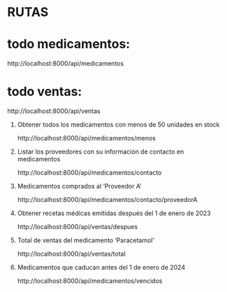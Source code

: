 # RUTAS

# todo medicamentos:
 http://localhost:8000/api/medicamentos

# todo ventas:
 http://localhost:8000/api/ventas

1. Obtener todos los medicamentos con menos de 50 unidades en stock

    http://localhost:8000/api/medicamentos/menos

2. Listar los proveedores con su información de contacto en medicamentos

    http://localhost:8000/api/medicamentos/contacto

3. Medicamentos comprados al ‘Proveedor A’

    http://localhost:8000/api/medicamentos/contacto/proveedorA

4. Obtener recetas médicas emitidas después del 1 de enero de 2023

    http://localhost:8000/api/ventas/despues

5.  Total de ventas del medicamento ‘Paracetamol’

    http://localhost:8000/api/ventas/total

6. Medicamentos que caducan antes del 1 de enero de 2024

    http://localhost:8000/api/medicamentos/vencidos